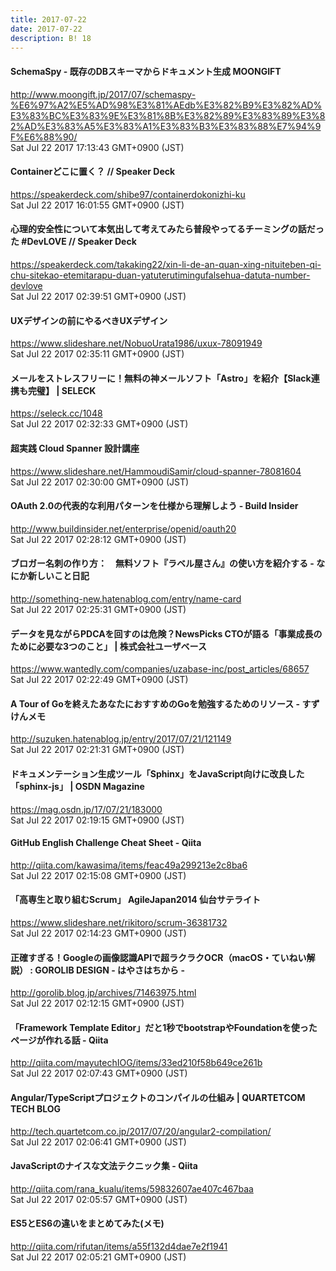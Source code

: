 ```yaml
---
title: 2017-07-22
date: 2017-07-22
description: B! 18
---
```


#### SchemaSpy - 既存のDBスキーマからドキュメント生成 MOONGIFT
http://www.moongift.jp/2017/07/schemaspy-%E6%97%A2%E5%AD%98%E3%81%AEdb%E3%82%B9%E3%82%AD%E3%83%BC%E3%83%9E%E3%81%8B%E3%82%89%E3%83%89%E3%82%AD%E3%83%A5%E3%83%A1%E3%83%B3%E3%83%88%E7%94%9F%E6%88%90/<br>
Sat Jul 22 2017 17:13:43 GMT+0900 (JST)<br>


#### Containerどこに置く？ // Speaker Deck
https://speakerdeck.com/shibe97/containerdokonizhi-ku<br>
Sat Jul 22 2017 16:01:55 GMT+0900 (JST)<br>


#### 心理的安全性について本気出して考えてみたら普段やってるチーミングの話だった #DevLOVE // Speaker Deck
https://speakerdeck.com/takaking22/xin-li-de-an-quan-xing-nituiteben-qi-chu-sitekao-etemitarapu-duan-yatuterutimingufalsehua-datuta-number-devlove<br>
Sat Jul 22 2017 02:39:51 GMT+0900 (JST)<br>


#### UXデザインの前にやるべきUXデザイン
https://www.slideshare.net/NobuoUrata1986/uxux-78091949<br>
Sat Jul 22 2017 02:35:11 GMT+0900 (JST)<br>


#### メールをストレスフリーに！無料の神メールソフト「Astro」を紹介【Slack連携も完璧】 | SELECK
https://seleck.cc/1048<br>
Sat Jul 22 2017 02:32:33 GMT+0900 (JST)<br>


#### 超実践 Cloud Spanner 設計講座
https://www.slideshare.net/HammoudiSamir/cloud-spanner-78081604<br>
Sat Jul 22 2017 02:30:00 GMT+0900 (JST)<br>


#### OAuth 2.0の代表的な利用パターンを仕様から理解しよう - Build Insider
http://www.buildinsider.net/enterprise/openid/oauth20<br>
Sat Jul 22 2017 02:28:12 GMT+0900 (JST)<br>


#### ブロガー名刺の作り方：　無料ソフト『ラベル屋さん』の使い方を紹介する - なにか新しいこと日記
http://something-new.hatenablog.com/entry/name-card<br>
Sat Jul 22 2017 02:25:31 GMT+0900 (JST)<br>


#### データを見ながらPDCAを回すのは危険？NewsPicks CTOが語る「事業成長のために必要な3つのこと」 | 株式会社ユーザベース
https://www.wantedly.com/companies/uzabase-inc/post_articles/68657<br>
Sat Jul 22 2017 02:22:49 GMT+0900 (JST)<br>


####  A Tour of Goを終えたあなたにおすすめのGoを勉強するためのリソース - すずけんメモ
http://suzuken.hatenablog.jp/entry/2017/07/21/121149<br>
Sat Jul 22 2017 02:21:31 GMT+0900 (JST)<br>


#### ドキュメンテーション生成ツール「Sphinx」をJavaScript向けに改良した「sphinx-js」 | OSDN Magazine
https://mag.osdn.jp/17/07/21/183000<br>
Sat Jul 22 2017 02:19:15 GMT+0900 (JST)<br>


#### GitHub English Challenge Cheat Sheet - Qiita
http://qiita.com/kawasima/items/feac49a299213e2c8ba6<br>
Sat Jul 22 2017 02:15:08 GMT+0900 (JST)<br>


#### 「高専生と取り組むScrum」 AgileJapan2014 仙台サテライト
https://www.slideshare.net/rikitoro/scrum-36381732<br>
Sat Jul 22 2017 02:14:23 GMT+0900 (JST)<br>


#### 正確すぎる！Googleの画像認識APIで超ラクラクOCR（macOS・ていねい解説） : GOROLIB DESIGN - はやさはちから -
http://gorolib.blog.jp/archives/71463975.html<br>
Sat Jul 22 2017 02:12:15 GMT+0900 (JST)<br>


#### 「Framework Template Editor」だと1秒でbootstrapやFoundationを使ったページが作れる話 - Qiita
http://qiita.com/mayutechIOG/items/33ed210f58b649ce261b<br>
Sat Jul 22 2017 02:07:43 GMT+0900 (JST)<br>


#### Angular/TypeScriptプロジェクトのコンパイルの仕組み | QUARTETCOM TECH BLOG
http://tech.quartetcom.co.jp/2017/07/20/angular2-compilation/<br>
Sat Jul 22 2017 02:06:41 GMT+0900 (JST)<br>


#### JavaScriptのナイスな文法テクニック集 - Qiita
http://qiita.com/rana_kualu/items/59832607ae407c467baa<br>
Sat Jul 22 2017 02:05:57 GMT+0900 (JST)<br>


#### ES5とES6の違いをまとめてみた(メモ)
http://qiita.com/rifutan/items/a55f132d4dae7e2f1941<br>
Sat Jul 22 2017 02:05:21 GMT+0900 (JST)<br>



